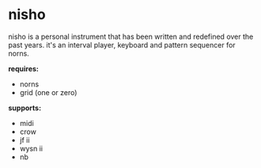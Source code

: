 # nisho

nisho is a personal instrument that has been written and redefined over the past years.
it's an interval player, keyboard and pattern sequencer for norns.

**requires:**

- norns
- grid (one or zero)

**supports:**
- midi
- crow
- jf ii
- wysn ii
- nb


